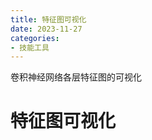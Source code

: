 ```yaml
---
title: 特征图可视化
date: 2023-11-27
categories:
- 技能工具
---
```


卷积神经网络各层特征图的可视化

<!-- more -->

# 特征图可视化


